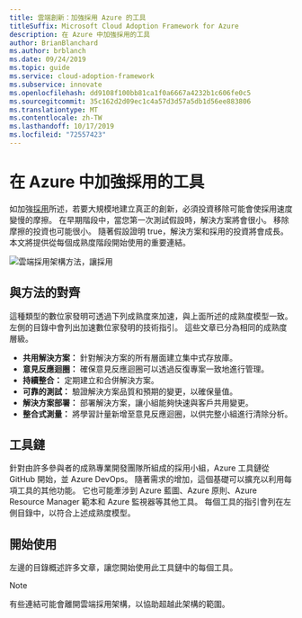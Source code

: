 ```yaml
---
title: 雲端創新：加強採用 Azure 的工具
titleSuffix: Microsoft Cloud Adoption Framework for Azure
description: 在 Azure 中加強採用的工具
author: BrianBlanchard
ms.author: brblanch
ms.date: 09/24/2019
ms.topic: guide
ms.service: cloud-adoption-framework
ms.subservice: innovate
ms.openlocfilehash: dd9108f100bb81ca1f0a6667a4232b1c606fe0c5
ms.sourcegitcommit: 35c162d2d09ec1c4a57d3d57a5db1d56ee883806
ms.translationtype: MT
ms.contentlocale: zh-TW
ms.lasthandoff: 10/17/2019
ms.locfileid: "72557423"
---
```

# <a name="tools-to-empower-adoption-in-azure"></a>在 Azure 中加強採用的工具

如加強[採用](../considerations/ci-cd.md)所述，若要大規模地建立真正的創新，必須投資移除可能會使採用速度變慢的摩擦。 在早期階段中，當您第一次測試假設時，解決方案將會很小。 移除摩擦的投資也可能很小。 隨著假設證明 true，解決方案和採用的投資將會成長。 本文將提供從每個成熟度階段開始使用的重要連結。

![雲端採用架構方法，讓採用](../../_images/innovate/empower-adoption-maturity.png)

## <a name="alignment-to-the-methodology"></a>與方法的對齊

這種類型的數位家發明可透過下列成熟度來加速，與上面所述的成熟度模型一致。 左側的目錄中會列出加速數位家發明的技術指引。 這些文章已分為相同的成熟度層級。

- **共用解決方案：** 針對解決方案的所有層面建立集中式存放庫。
- **意見反應迴圈：** 確保意見反應迴圈可以透過反復專案一致地進行管理。
- **持續整合：** 定期建立和合併解決方案。
- **可靠的測試：** 驗證解決方案品質和預期的變更，以確保量值。
- **解決方案部署：** 部署解決方案，讓小組能夠快速與客戶共用變更。
- **整合式測量：** 將學習計量新增至意見反應迴圈，以供完整小組進行清除分析。

## <a name="toolchain"></a>工具鏈

針對由許多參與者的成熟專業開發團隊所組成的採用小組，Azure 工具鏈從 GitHub 開始，並 Azure DevOps。 隨著需求的增加，這個基礎可以擴充以利用每項工具的其他功能。 它也可能牽涉到 Azure 藍圖、Azure 原則、Azure Resource Manager 範本和 Azure 監視器等其他工具。 每個工具的指引會列在左側目錄中，以符合上述成熟度模型。

## <a name="get-started"></a>開始使用

左邊的目錄概述許多文章，讓您開始使用此工具鏈中的每個工具。

> [!NOTE]
> 有些連結可能會離開雲端採用架構，以協助超越此架構的範圍。
